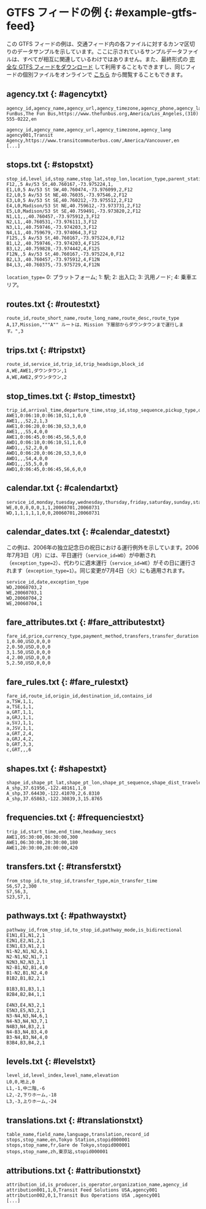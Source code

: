 # GTFS フィードの例 {: #example-gtfs-feed}

この GTFS フィードの例は、交通フィード内の各ファイルに対するカンマ区切りのデータサンプルを示しています。ここに示されているサンプルデータファイルは、すべてが相互に関連しているわけではありません。また、最終形式の [完全な GTFS フィードをダウンロード](https://github.com/google/transit/blob/master/gtfs/spec/en/examples/sample-feed-1.zip?raw=true) して利用することもできますし、同じフィードの個別ファイルをオンラインで [こちら](https://github.com/google/transit/tree/master/gtfs/spec/en/examples/sample-feed-1) から閲覧することもできます。

## agency.txt {: #agencytxt}


```
agency_id,agency_name,agency_url,agency_timezone,agency_phone,agency_lang
FunBus,The Fun Bus,https://www.thefunbus.org,America/Los_Angeles,(310) 555-0222,en
```

```
agency_id,agency_name,agency_url,agency_timezone,agency_lang
agency001,Transit Agency,https://www.transitcommuterbus.com/,America/Vancouver,en
[...]
```

## stops.txt {: #stopstxt}


```
stop_id,level_id,stop_name,stop_lat,stop_lon,location_type,parent_station
F12,,5 Av/53 St,40.760167,-73.975224,1,
E1,L0,5 Av/53 St SW,40.760474,-73.976099,2,F12
E2,L0,5 Av/53 St NE,40.76035,-73.97546,2,F12
E3,L0,5 Av/53 St SE,40.760212,-73.975512,2,F12
E4,L0,Madison/53 St NE,40.759612,-73.973731,2,F12
E5,L0,Madison/53 St SE,40.759491,-73.973820,2,F12
N1,L1,,,40.760457,-73.975912,3,F12
N2,L1,,40.760531,-73.976111,3,F12
N3,L1,,40.759746,-73.974203,3,F12
N4,L1,,40.759679,-73.974064,3,F12
F12S,,5 Av/53 St,40.760167,-73.975224,0,F12
B1,L2,,40.759746,-73.974203,4,F12S
B3,L2,,40.759828,-73.974442,4,F12S
F12N,,5 Av/53 St,40.760167,-73.975224,0,F12
B2,L3,,40.760457,-73.975912,4,F12N
B4,L3,,40.760375,-73.975729,4,F12N 
```
`location_type=` 0: プラットフォーム; 1: 駅; 2: 出入口; 3: 汎用ノード; 4: 乗車エリア。

## routes.txt {: #routestxt}


```
route_id,route_short_name,route_long_name,route_desc,route_type
A,17,Mission,"""A"" ルートは、Mission 下層部からダウンタウンまで運行します。",3
```

## trips.txt {: #tripstxt}


```
route_id,service_id,trip_id,trip_headsign,block_id
A,WE,AWE1,ダウンタウン,1
A,WE,AWE2,ダウンタウン,2
```

## stop_times.txt {: #stop_timestxt}


```
trip_id,arrival_time,departure_time,stop_id,stop_sequence,pickup_type,drop_off_type
AWE1,0:06:10,0:06:10,S1,1,0,0
AWE1,,,S2,2,1,3
AWE1,0:06:20,0:06:30,S3,3,0,0
AWE1,,,S5,4,0,0
AWE1,0:06:45,0:06:45,S6,5,0,0
AWD1,0:06:10,0:06:10,S1,1,0,0
AWD1,,,S2,2,0,0
AWD1,0:06:20,0:06:20,S3,3,0,0
AWD1,,,S4,4,0,0
AWD1,,,S5,5,0,0
AWD1,0:06:45,0:06:45,S6,6,0,0
```

## calendar.txt {: #calendartxt}


```
service_id,monday,tuesday,wednesday,thursday,friday,saturday,sunday,start_date,end_date
WE,0,0,0,0,0,1,1,20060701,20060731
WD,1,1,1,1,1,0,0,20060701,20060731
```

## calendar_dates.txt {: #calendar_datestxt}

この例は、2006年の独立記念日の祝日における運行例外を示しています。2006年7月3日（月）には、平日運行（`service_id=WD`）が中断され（`exception_type=2`）、代わりに週末運行（`service_id=WE`）がその日に運行されます（`exception_type=1`）。同じ変更が7月4日（火）にも適用されます。

```
service_id,date,exception_type
WD,20060703,2
WE,20060703,1
WD,20060704,2
WE,20060704,1
```

## fare_attributes.txt {: #fare_attributestxt}


```
fare_id,price,currency_type,payment_method,transfers,transfer_duration
1,0.00,USD,0,0,0
2,0.50,USD,0,0,0
3,1.50,USD,0,0,0
4,2.00,USD,0,0,0
5,2.50,USD,0,0,0
```

## fare_rules.txt {: #fare_rulestxt}


```
fare_id,route_id,origin_id,destination_id,contains_id
a,TSW,1,1,
a,TSE,1,1,
a,GRT,1,1,
a,GRJ,1,1,
a,SVJ,1,1,
a,JSV,1,1,
a,GRT,2,4,
a,GRJ,4,2,
b,GRT,3,3,
c,GRT,,,6
```

## shapes.txt {: #shapestxt}


```
shape_id,shape_pt_lat,shape_pt_lon,shape_pt_sequence,shape_dist_traveled
A_shp,37.61956,-122.48161,1,0
A_shp,37.64430,-122.41070,2,6.8310
A_shp,37.65863,-122.30839,3,15.8765
```

## frequencies.txt {: #frequenciestxt}


```
trip_id,start_time,end_time,headway_secs
AWE1,05:30:00,06:30:00,300
AWE1,06:30:00,20:30:00,180
AWE1,20:30:00,28:00:00,420
```

## transfers.txt {: #transferstxt}


```
from_stop_id,to_stop_id,transfer_type,min_transfer_time
S6,S7,2,300
S7,S6,3,
S23,S7,1,
```

## pathways.txt {: #pathwaystxt}


```
pathway_id,from_stop_id,to_stop_id,pathway_mode,is_bidirectional
E1N1,E1,N1,2,1
E2N1,E2,N1,2,1
E3N1,E3,N1,2,1
N1-N2,N1,N2,6,1
N2-N1,N2,N1,7,1
N2N3,N2,N3,2,1
N2-B1,N2,B1,4,0
B1-N2,B1,N2,4,0
B1B2,B1,B2,2,1

B1B3,B1,B3,1,1
B2B4,B2,B4,1,1

E4N3,E4,N3,2,1
E5N3,E5,N3,2,1
N3-N4,N3,N4,6,1
N4-N3,N4,N3,7,1
N4B3,N4,B3,2,1
N4-B3,N4,B3,4,0
B3-N4,B3,N4,4,0
B3B4,B3,B4,2,1
```

## levels.txt {: #levelstxt}


```
level_id,level_index,level_name,elevation
L0,0,地上,0
L1,-1,中二階,-6
L2,-2,下りホーム,-18
L3,-3,上りホーム,-24
```

## translations.txt {: #translationstxt}


```
table_name,field_name,language,translation,record_id
stops,stop_name,en,Tokyo Station,stopid000001
stops,stop_name,fr,Gare de Tokyo,stopid000001
stops,stop_name,zh,東京站,stopid000001
```

## attributions.txt {: #attributionstxt}


```
attribution_id,is_producer,is_operator,organization_name,agency_id
attribution001,1,0,Transit Feed Solutions USA,agency001
attribution002,0,1,Transit Bus Operations USA ,agency001
[...]
```
